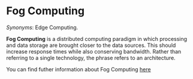 # Fog Computing

<!-- (Sustainability) -->

*Synonyms*: Edge Computing.


**Fog Computing** is a distributed computing paradigm in which processing and data storage are brought closer to the data sources. This should increase response times while also conserving bandwidth. Rather than referring to a single technology, the phrase refers to an architecture.

You can find futher information about Fog Computing [here](../../T3.6/edge_computing.md)
